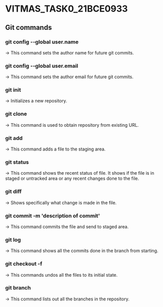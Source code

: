 # VITMAS_TASK0_21BCE0933
## Git commands  
### git config --global user.name 
-> This command sets the author name for future git commits.  
### git config --global user.email 
-> This command sets the author email for future git commits.  
### git init 
-> Initializes a new repository.  
### git clone 
-> This command is used to obtain repository from existing URL.  
### git add 
-> This command adds a file to the staging area.  
### git status 
-> This command shows the recent status of file. It shows if the file is in staged or untracked area or any recent changes done to the file.  
### git diff 
-> Shows specifically what change is made in the file.  
### git commit -m 'description of commit' 
-> This command commits the file and send to staged area.  
### git log 
-> This command shows all the commits done in the branch from starting.  
### git checkout -f 
-> This commands undos all the files to its initial state.  
### git branch 
-> This command lists out all the branches in the repository.
